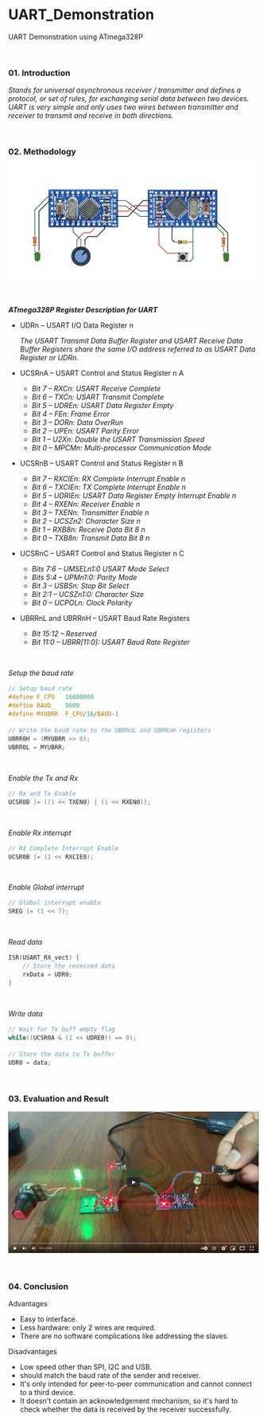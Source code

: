 
# UART_Demonstration
UART Demonstration using ATmega328P

&nbsp;

### 01. Introduction

*Stands for universal asynchronous receiver / transmitter and defines a protocol, or set of rules, for exchanging serial data between two devices. UART is very simple and only uses two wires between transmitter and receiver to transmit and receive in both directions.*

&nbsp;

### 02. Methodology

![image_1](https://github.com/micro9997/UART_Demonstration/blob/master/images/image_1.jpeg)

&nbsp;

***ATmega328P Register Description for UART***

* UDRn – USART I/O Data Register n

    *The USART Transmit Data Buffer Register and USART Receive Data Buffer Registers share the same I/O address referred to as USART Data Register or UDRn.*

* UCSRnA – USART Control and Status Register n A
    * *Bit 7 – RXCn: USART Receive Complete*
    * *Bit 6 – TXCn: USART Transmit Complete*
    * *Bit 5 – UDREn: USART Data Register Empty*
    * *Bit 4 – FEn: Frame Error*
    * *Bit 3 – DORn: Data OverRun*
    * *Bit 2 – UPEn: USART Parity Error*
    * *Bit 1 – U2Xn: Double the USART Transmission Speed*
    * *Bit 0 – MPCMn: Multi-processor Communication Mode*

* UCSRnB – USART Control and Status Register n B
    * *Bit 7 – RXCIEn: RX Complete Interrupt Enable n*
    * *Bit 6 – TXCIEn: TX Complete Interrupt Enable n*
    * *Bit 5 – UDRIEn: USART Data Register Empty Interrupt Enable n*
    * *Bit 4 – RXENn: Receiver Enable n*
    * *Bit 3 – TXENn: Transmitter Enable n*
    * *Bit 2 – UCSZn2: Character Size n*
    * *Bit 1 – RXB8n: Receive Data Bit 8 n*
    * *Bit 0 – TXB8n: Transmit Data Bit 8 n*

* UCSRnC – USART Control and Status Register n C
    * *Bits 7:6 – UMSELn1:0 USART Mode Select*
    * *Bits 5:4 – UPMn1:0: Parity Mode*
    * *Bit 3 – USBSn: Stop Bit Select*
    * *Bit 2:1 – UCSZn1:0: Character Size*
    * *Bit 0 – UCPOLn: Clock Polarity*

* UBRRnL and UBRRnH – USART Baud Rate Registers
    * *Bit 15:12 – Reserved*
    * *Bit 11:0 – UBRR[11:0]: USART Baud Rate Register*

&nbsp;

*Setup the baud rate*

```c
// Setup baud rate
#define F_CPU   16000000
#define BAUD    9600
#define MYUBRR  F_CPU/16/BAUD-1

// Write the baud rate to the UBRRnL and UBRRnH registers
UBRR0H = (MYUBRR >> 8);
UBRR0L = MYUBRR;
```

&nbsp;

*Enable the Tx and Rx*

```c
// Rx and Tx Enable
UCSR0B |= ((1 << TXEN0) | (1 << RXEN0));
```

&nbsp;

*Enable Rx interrupt*

```c
// RX Complete Interrupt Enable
UCSR0B |= (1 << RXCIE0);
```

&nbsp;

*Enable Global interrupt*

```c
// Global interrupt enable
SREG |= (1 << 7);
```

&nbsp;

*Read data*

```c
ISR(USART_RX_vect) {
    // Store the received data
    rxData = UDR0;
}
```

&nbsp;

*Write data*

```c
// Wait for Tx buff empty flag
while((UCSR0A & (1 << UDRE0)) == 0);

// Store the data to Tx buffer
UDR0 = data;
```

&nbsp;

### 03. Evaluation and Result

[![image_2](https://github.com/micro9997/UART_Demonstration/blob/master/images/image_2.png)](https://youtu.be/vCvw43UV1TY)

&nbsp;

### 04. Conclusion

Advantages
* Easy to interface.
* Less hardware: only 2 wires are required.
* There are no software complications like addressing the slaves.

Disadvantages
* Low speed other than SPI, I2C and USB.
* should match the baud rate of the sender and receiver.
* It's only intended for peer-to-peer communication and cannot connect to a third device.
* It doesn't contain an acknowledgement mechanism, so it's hard to check whether the data is received by the receiver successfully.

&nbsp;
